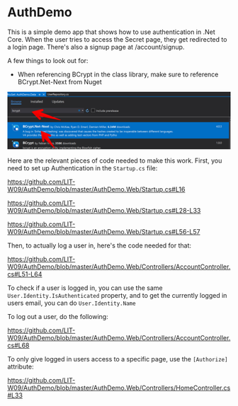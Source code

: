 # AuthDemo

This is a simple demo app that shows how to use authentication in .Net Core. When the user tries to access the Secret page, they get redirected to a login page. There's also a signup page at /account/signup.

A few things to look out for:
* When referencing BCrypt in the class library, make sure to reference BCrypt.Net-Next from Nuget

![BCrypt Nuget](https://github.com/LIT-W09/AuthDemo/blob/master/bcrypt.jpg?raw=true)

Here are the relevant pieces of code needed to make this work. First, you need to set up Authentication in the `Startup.cs` file:

https://github.com/LIT-W09/AuthDemo/blob/master/AuthDemo.Web/Startup.cs#L16

https://github.com/LIT-W09/AuthDemo/blob/master/AuthDemo.Web/Startup.cs#L28-L33

https://github.com/LIT-W09/AuthDemo/blob/master/AuthDemo.Web/Startup.cs#L56-L57

Then, to actually log a user in, here's the code needed for that:

https://github.com/LIT-W09/AuthDemo/blob/master/AuthDemo.Web/Controllers/AccountController.cs#L51-L64

To check if a user is logged in, you can use the same `User.Identity.IsAuthenticated` property, and to get the currently logged in users email, you can do `User.Identity.Name`

To log out a user, do the following:

https://github.com/LIT-W09/AuthDemo/blob/master/AuthDemo.Web/Controllers/AccountController.cs#L68

To only give logged in users access to a specific page, use the `[Authorize]` attribute:

https://github.com/LIT-W09/AuthDemo/blob/master/AuthDemo.Web/Controllers/HomeController.cs#L33

